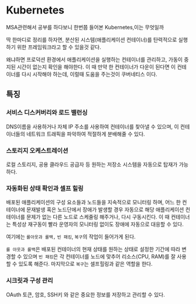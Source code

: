 # Kubernetes

MSA관련해서 공부를 하다보니 한번쯤 들어본 Kubernetes,이는 무엇일까

딱 한마디로 정리를 하자면, 분산된 시스템(애플리케이션 컨테이너)를 탄력적으로 실행하기 위한 프레임워크라고 할 수 있을것 같다.

왜냐하면 프로덕션 환경에서 애플리케이션을 실행하는 컨테이너를 관리하고, 가동이 중지된 시간이 없는지 확인을 해야한다. 이 때 만약 한 컨테이너가 다운이 된다면 이 컨테이너를 다시 시작해야 하는데, 이럴때 도움을 주는것이 쿠버네티스 이다.

## 특징

### 서비스 디스커버리와 로드 밸런싱

DNS이름을 사용하거나 자체 IP 주소를 사용하여 컨테이너를 찾아낼 수 있으며, 이 컨테이너들의 네트워크 트래픽을 파악하여 적절하게 분배해줄 수 있다.

### 스토리지 오케스트레이션

로컬 스토리지, 공용 클라우드 공급자 등 원하는 저장소 시스템을 자동으로 탑재가 가능하다.

### 자동화된 상태 확인과 셀프 힐링

배포된 애플리케이션의 구성 요소들과 노드들을 지속적으로 모니터링 하며, 어느 한 컨테이너에 문재발생 혹은 노드단에서 장애가 발생할 경우 자동으로 해당 애플리케이션 컨테이너를 문제가 없는 다른 노드로 스케줄링 해주거나, 다시 구동시킨다. 이 때 컨테이너는 특성상 재구동이 빨라 운영자의 모니터링 없이도 장애에 자동으로 대응할 수 있다.

여기에는 `롤아웃과 롤백,` `빈 패킹`, `복구`의 작업이 들어가게 된다.

`롤 아웃과 롤백`은 배포된 컨테이너의 현재 상태를 원하는 상태로 설정한 기간에 따라 변경할 수 있으며
`빈 패킹`은 각 컨테이너를 노드에 맞추어 리소스(CPU, RAM)를 잘 사용할 수 있도록 해준다.
마지막으로 `복구`는 셀프힐링과 같은 역할을 한다.

### 시크릿과 구성 관리

OAuth 토큰, 암호, SSH키 와 같은 중요한 정보를 저장하고 관리할 수 있다.
